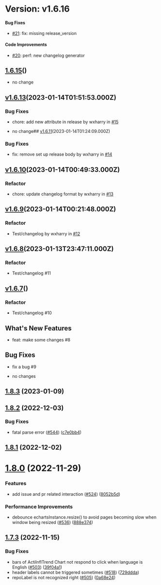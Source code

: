 # Version: v1.6.16


#### Bug Fixes

* [#21](https://github.com/wxharry/hypertrons-crx/pull/21): fix: missing release_version

#### Code Improvements

* [#20](https://github.com/wxharry/hypertrons-crx/pull/20): perf: new changelog generator


## [1.6.15](https://github.com/wxharry/hypertrons-crx/compare/v1.6.14...1.6.15)()
* no change

## [v1.6.13](https://github.com/wxharry/hypertrons-crx/compare/v1.6.12...v1.6.13)(2023-01-14T01:51:53.000Z)
### Bug Fixes

* chore: add new attribute in release by wxharry in [#15](https://github.com/wxharry/hypertrons-crx/pull/15)


* no change## [v1.6.11](https://github.com/wxharry/hypertrons-crx/compare/v1.6.10...v1.6.11)(2023-01-14T01:24:09.000Z)
### Bug Fixes

* fix: remove set up release body by wxharry in [#14](https://github.com/wxharry/hypertrons-crx/pull/14)

## [v1.6.10](https://github.com/wxharry/hypertrons-crx/compare/v1.6.9...v1.6.10)(2023-01-14T00:49:33.000Z)
### Refactor

* chore: update changelog format by wxharry in [#13](https://github.com/wxharry/hypertrons-crx/pull/13)

## [v1.6.9](https://github.com/wxharry/hypertrons-crx/compare/v1.6.8...v1.6.9)(2023-01-14T00:21:48.000Z)
### Refactor

* Test/changelog by wxharry in [#12](https://github.com/wxharry/hypertrons-crx/pull/12)

## [v1.6.8](https://github.com/wxharry/hypertrons-crx/compare/v1.6.7...v1.6.8)(2023-01-13T23:47:11.000Z)
### Refactor

- Test/changelog  #11

## [v1.6.7](https://github.com/wxharry/hypertrons-crx/compare/v1.6.6...v1.6.7)()
### Refactor

- Test/changelog  #10

## What's New Features

- feat: make some changes  #8

## Bug Fixes

- fix a bug  #9




- no changes
## [1.8.3](https://github.com/hypertrons/hypertrons-crx/compare/v1.8.2...v1.8.3) (2023-01-09)



## [1.8.2](https://github.com/hypertrons/hypertrons-crx/compare/v1.8.1...v1.8.2) (2022-12-03)


### Bug Fixes

* fatal parse error ([#544](https://github.com/hypertrons/hypertrons-crx/issues/544)) ([c7e0bb4](https://github.com/hypertrons/hypertrons-crx/commit/c7e0bb453dcf0f87391c54dd05705d52e1e68401))



## [1.8.1](https://github.com/hypertrons/hypertrons-crx/compare/v1.8.0...v1.8.1) (2022-12-02)



# [1.8.0](https://github.com/hypertrons/hypertrons-crx/compare/v1.7.3...v1.8.0) (2022-11-29)


### Features

* add issue and pr related interaction ([#524](https://github.com/hypertrons/hypertrons-crx/issues/524)) ([8052b5d](https://github.com/hypertrons/hypertrons-crx/commit/8052b5df9b54edeba160c5912996650185498bf8))


### Performance Improvements

* debounce echartsInstance.resize() to avoid pages becoming slow when window being resized ([#536](https://github.com/hypertrons/hypertrons-crx/issues/536)) ([888e374](https://github.com/hypertrons/hypertrons-crx/commit/888e374da172662c22c579e7e2737ca1ef6e5cc4))



## [1.7.3](https://github.com/hypertrons/hypertrons-crx/compare/v1.7.2...v1.7.3) (2022-11-15)


### Bug Fixes

* bars of ActiInflTrend Chart not respond to click when language is English ([#503](https://github.com/hypertrons/hypertrons-crx/issues/503)) ([39f04a1](https://github.com/hypertrons/hypertrons-crx/commit/39f04a1832761d41f6595b27076d0468ced880d6))
* header labels cannot be triggered sometimes ([#518](https://github.com/hypertrons/hypertrons-crx/issues/518)) ([729ddda](https://github.com/hypertrons/hypertrons-crx/commit/729ddda29a9129a390ddd70097b2a1c4396e33bd))
* repoLabel is not recognized right ([#505](https://github.com/hypertrons/hypertrons-crx/issues/505)) ([0a68e24](https://github.com/hypertrons/hypertrons-crx/commit/0a68e24f8aca730fd5f72094ebb0331d2b60c820))
